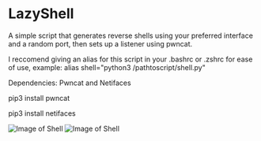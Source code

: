 # LazyShell

A simple script that generates reverse shells using your preferred interface and a random port, then sets up a listener using pwncat.

I reccomend giving an alias for this script in your .bashrc or .zshrc for ease of use, example: alias shell="python3 /pathtoscript/shell.py"

Dependencies:
Pwncat and 
Netifaces

pip3 install pwncat

pip3 install netifaces

![Image of Shell](https://i.imgur.com/W5MfU5F.png)
![Image of Shell](https://i.imgur.com/x9I4GON.png)
